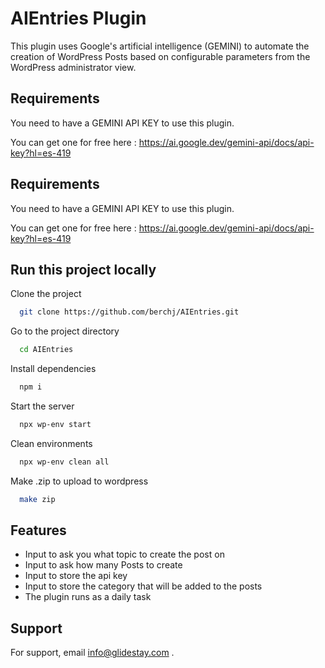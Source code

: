 
# AIEntries Plugin

This plugin uses Google's artificial intelligence (GEMINI) to automate the creation of WordPress Posts based on configurable parameters from the WordPress administrator view.




## Requirements 

You need to have a GEMINI API KEY to use this plugin. 

You can get one for free here : https://ai.google.dev/gemini-api/docs/api-key?hl=es-419
## Requirements 

You need to have a GEMINI API KEY to use this plugin. 

You can get one for free here : https://ai.google.dev/gemini-api/docs/api-key?hl=es-419
## Run this project locally

Clone the project

```bash
  git clone https://github.com/berchj/AIEntries.git
```

Go to the project directory

```bash
  cd AIEntries
```

Install dependencies

```bash
  npm i
```

Start the server

```bash
  npx wp-env start
```

Clean environments

```bash
  npx wp-env clean all
```

Make .zip to upload to wordpress

```bash
  make zip
```
## Features

* Input to ask you what topic to create the post on
* Input to ask how many Posts to create
* Input to store the api key
* Input to store the category that will be added to the posts
* The plugin runs as a daily task
## Support

For support, email info@glidestay.com .
